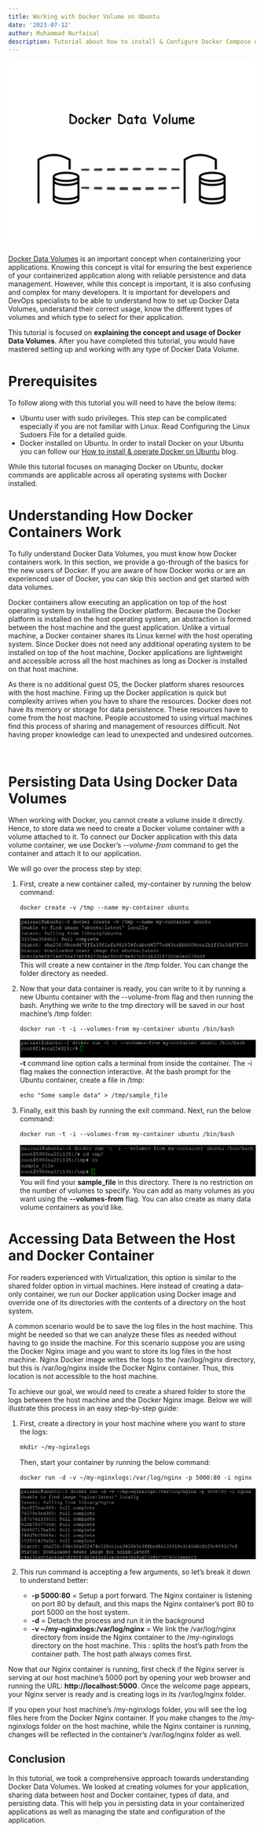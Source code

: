 ```yaml
---
title: Working with Docker Volume on Ubuntu
date: '2023-07-12'
author: Muhammad Nurfaisal
description: Tutorial about how to install & Configure Docker Compose on Ubuntu 20.04
---
```


![volume](./Images/DockerVolume.png)

[Docker Data Volumes](https://docs.docker.com/storage/volumes/) is an important concept when containerizing your applications. Knowing this concept is vital for ensuring the best experience of your containerized application along with reliable persistence and data management. However, while this concept is important, it is also confusing and complex for many developers. It is important for developers and DevOps specialists to be able to understand how to set up Docker Data Volumes, understand their correct usage, know the different types of volumes and which type to select for their application.

This tutorial is focused on **explaining the concept and usage of Docker Data Volumes**. After you have completed this tutorial, you would have mastered setting up and working with any type of Docker Data Volume.

# Prerequisites
To follow along with this tutorial you will need to have the below items:

- Ubuntu user with sudo privileges. This step can be complicated especially if you are not familiar with Linux. Read Configuring the Linux Sudoers File for a detailed guide.
- Docker installed on Ubuntu. In order to install Docker on your Ubuntu you can follow our [How to install & operate Docker on Ubuntu](https://nurfaisal.my.id/posts/how-to-install-operate-docker-on-ubuntu/) blog.

While this tutorial focuses on managing Docker on Ubuntu, docker commands are applicable across all operating systems with Docker installed.
<br>

# Understanding How Docker Containers Work
To fully understand Docker Data Volumes, you must know how Docker containers work. In this section, we provide a go-through of the basics for the new users of Docker. If you are aware of how Docker works or are an experienced user of Docker, you can skip this section and get started with data volumes.

Docker containers allow executing an application on top of the host operating system by installing the Docker platform. Because the Docker platform is installed on the host operating system, an abstraction is formed between the host machine and the guest application. Unlike a virtual machine, a Docker container shares its Linux kernel with the host operating system. Since Docker does not need any additional operating system to be installed on top of the host machine, Docker applications are lightweight and accessible across all the host machines as long as Docker is installed on that host machine.

As there is no additional guest OS, the Docker platform shares resources with the host machine. Firing up the Docker application is quick but complexity arrives when you have to share the resources. Docker does not have its memory or storage for data persistence. These resources have to come from the host machine. People accustomed to using virtual machines find this process of sharing and management of resources difficult. Not having proper knowledge can lead to unexpected and undesired outcomes.

<br>

# Persisting Data Using Docker Data Volumes
When working with Docker, you cannot create a volume inside it directly. Hence, to store data we need to create a Docker volume container with a volume attached to it. To connect our Docker application with this data volume container, we use Docker’s *--volume-from* command to get the container and attach it to our application.

We will go over the process step by step:

1. First, create a new container called, my-container by running the below command:
    ```html
    docker create -v /tmp --name my-container ubuntu
    ```
    ![volume](./Images/docker%20create.png)
    This will create a new container in the /tmp folder. You can change the folder directory as needed.

2. Now that your data container is ready, you can write to it by running a new Ubuntu container with the --volume-from flag and then running the bash. Anything we write to the tmp directory will be saved in our host machine’s /tmp folder:
    ```html
    docker run -t -i --volumes-from my-container ubuntu /bin/bash
    ```
    ![volume](./Images/docker%20run%20-t.png)
    **-t** command line option calls a terminal from inside the container. The -i flag makes the connection interactive. At the bash prompt for the Ubuntu container, create a file in /tmp:
    ```html
    echo "Some sample data" > /tmp/sample_file
    ```

3. Finally, exit this bash by running the exit command. Next, run the below command:
    ```html
    docker run -t -i --volumes-from my-container ubuntu /bin/bash
    ```
    ![volume](./Images/ls.png)
    You will find your **sample_file** in this directory. There is no restriction on the number of volumes to specify. You can add as many volumes as you want using the **--volumes-from** flag. You can also create as many data volume containers as you’d like.

# Accessing Data Between the Host and Docker Container
For readers experienced with Virtualization, this option is similar to the shared folder option in virtual machines. Here instead of creating a data-only container, we run our Docker application using Docker image and override one of its directories with the contents of a directory on the host system.

A common scenario would be to save the log files in the host machine. This might be needed so that we can analyze these files as needed without having to go inside the machine. For this scenario suppose you are using the Docker Nginx image and you want to store its log files in the host machine. Nginx Docker image writes the logs to the /var/log/nginx directory, but this is /var/log/nginx inside the Docker Nginx container. Thus, this location is not accessible to the host machine.

To achieve our goal, we would need to create a shared folder to store the logs between the host machine and the Docker Nginx image. Below we will illustrate this process in an easy step-by-step guide:

1. First, create a directory in your host machine where you want to store the logs:
    ```html
    mkdir ~/my-nginxlogs
    ```
    Then, start your container by running the below command:
    ```html
    docker run -d -v ~/my-nginxlogs:/var/log/nginx -p 5000:80 -i nginx
    ```
    ![volume](./Images/run%20nginx.png)

2. This run command is accepting a few arguments, so let’s break it down to understand better:
    - **-p 5000:80** = Setup a port forward. The Nginx container is listening on port 80 by default, and this maps the Nginx container’s port 80 to port 5000 on the host system.
    - **-d** = Detach the process and run it in the background
    - **-v ~/my-nginxlogs:/var/log/nginx** = We link the /var/log/nginx directory from inside the Nginx container to the /my-nginxlogs directory on the host machine. This : splits the host’s path from the container path. The host path always comes first.


Now that our Nginx container is running, first check if the Nginx server is serving at our host machine’s 5000 port by opening your web browser and running the URL: **http://localhost:5000**. Once the welcome page appears, your Nginx server is ready and is creating logs in its /var/log/nginx folder.

If you open your host machine’s /my-nginxlogs folder, you will see the log files here from the Docker Nginx container. If you make changes to the /my-nginxlogs folder on the host machine, while the Nginx container is running, changes will be reflected in the container’s /var/log/nginx folder as well.

## Conclusion
In this tutorial, we took a comprehensive approach towards understanding Docker Data Volumes. We looked at creating volumes for your application, sharing data between host and Docker container, types of data, and persisting data. This will help you in persisting data in your containerized applications as well as managing the state and configuration of the application.





